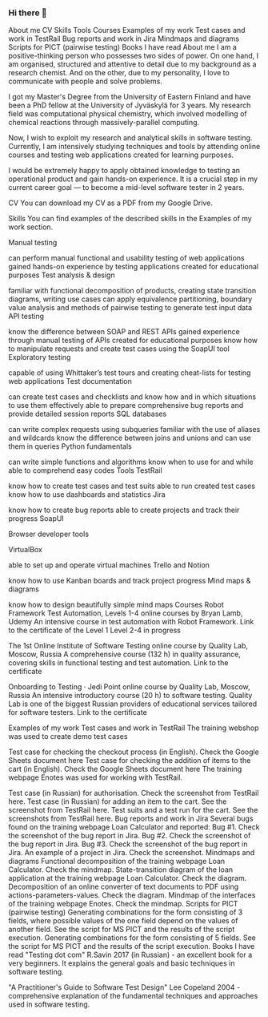 ### Hi there 👋

<!--
**danujamark/danujamark** is a ✨ _special_ ✨ repository because its `README.md` (this file) appears on your GitHub profile.

Here are some ideas to get you started:

- 🔭 I’m currently working on ...
- 🌱 I’m currently learning ...
- 👯 I’m looking to collaborate on ...
- 🤔 I’m looking for help with ...
- 💬 Ask me about ...
- 📫 How to reach me: ...
- 😄 Pronouns: ...
- ⚡ Fun fact: ...
-->
About me
CV
Skills
Tools
Courses
Examples of my work
Test cases and work in TestRail
Bug reports and work in Jira
Mindmaps and diagrams
Scripts for PICT (pairwise testing)
Books I have read
About me
I am a positive-thinking person who possesses two sides of power. On one hand, I am organised, structured and attentive to detail due to my background as a research chemist. And on the other, due to my personality, I love to communicate with people and solve problems.

I got my Master's Degree from the University of Eastern Finland and have been a PhD fellow at the University of Jyväskylä for 3 years. My research field was computational physical chemistry, which involved modelling of chemical reactions through massively-parallel computing.

Now, I wish to exploit my research and analytical skills in software testing. Currently, I am intensively studying techniques and tools by attending online courses and testing web applications created for learning purposes.

I would be extremely happy to apply obtained knowledge to testing an operational product and gain hands-on experience. It is a crucial step in my current career goal — to become a mid-level software tester in 2 years.

CV
You can download my CV as a PDF from my Google Drive.

Skills
You can find examples of the described skills in the Examples of my work section.

Manual testing

can perform manual functional and usability testing of web applications
gained hands-on experience by testing applications created for educational purposes
Test analysis & design

familiar with functional decomposition of products, creating state transition diagrams, writing use cases
can apply equivalence partitioning, boundary value analysis and methods of pairwise testing to generate test input data
API testing

know the difference between SOAP and REST APIs
gained experience through manual testing of APIs created for educational purposes
know how to manipulate requests and create test cases using the SoapUI tool
Exploratory testing

capable of using Whittaker’s test tours and creating cheat-lists for testing web applications
Test documentation

can create test cases and checklists and know how and in which situations to use them effectively
able to prepare comprehensive bug reports and provide detailed session reports
SQL databases

can write complex requests using subqueries
familiar with the use of aliases and wildcards
know the difference between joins and unions and can use them in queries
Python fundamentals

can write simple functions and algorithms
know when to use for and while
able to comprehend easy codes
Tools
TestRail

know how to create test cases and test suits
able to run created test cases
know how to use dashboards and statistics
Jira

know how to create bug reports
able to create projects and track their progress
SoapUI

Browser developer tools

VirtualBox

able to set up and operate virtual machines
Trello and Notion

know how to use Kanban boards and track project progress
Mind maps & diagrams

know how to design beautifully simple mind maps
Courses
Robot Framework Test Automation, Levels 1-4
online courses by Bryan Lamb, Udemy
An intensive course in test automation with Robot Framework.
Link to the certificate of the Level 1
Level 2-4 in progress

The 1st Online Institute of Software Testing
online course by Quality Lab, Moscow, Russia
A comprehensive course (132 h) in quality assurance, covering skills in functional testing and test automation.
Link to the certificate

Onboarding to Testing · Jedi Point
online course by Quality Lab, Moscow, Russia
An intensive introductory course (20 h) to software testing. Quality Lab is one of the biggest Russian providers of educational services tailored for software testers.
Link to the certificate

Examples of my work
Test cases and work in TestRail
The training webshop was used to create demo test cases

Test case for checking the checkout process (in English). Check the Google Sheets document here
Test case for checking the addition of items to the cart (in English). Check the Google Sheets document here
The training webpage Enotes was used for working with TestRail.

Test case (in Russian) for authorisation. Check the screenshot from TestRail here.
Test case (in Russian) for adding an item to the cart. See the screenshot from TestRail here.
Test suits and a test run for the cart. See the screenshots from TestRail here.
Bug reports and work in Jira
Several bugs found on the training webpage Loan Calculator and reported:
Bug #1. Check the screenshot of the bug report in Jira.
Bug #2. Check the screenshot of the bug report in Jira.
Bug #3. Check the screenshot of the bug report in Jira.
An example of a project in Jira. Check the screenshot.
Mindmaps and diagrams
Functional decomposition of the training webpage Loan Calculator. Check the mindmap.
State-transition diagram of the loan application at the training webpage Loan Calculator. Check the diagram.
Decomposition of an online converter of text documents to PDF using actions-parameters-values. Check the diagram.
Mindmap of the interfaces of the training webpage Enotes. Check the mindmap.
Scripts for PICT (pairwise testing)
Generating combinations for the form consisting of 3 fields, where possible values of the one field depend on the values of another field. See the script for MS PICT and the results of the script execution.
Generating combinations for the form consisting of 5 fields. See the script for MS PICT and the results of the script execution.
Books I have read
"Testing dot com" R.Savin 2017 (in Russian) - an excellent book for a very beginners. It explains the general goals and basic techniques in software testing.

"A Practitioner's Guide to Software Test Design" Lee Copeland 2004 - comprehensive explanation of the fundamental techniques and approaches used in software testing.

